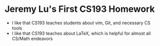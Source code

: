 # Jeremy Lu's First CS193 Homework

- I like that CS193 teaches students about vim, Git, and necessary CS tools
- I like that CS193 teaches about LaTeX, which is helpful for almost all CS/Math endeavors
